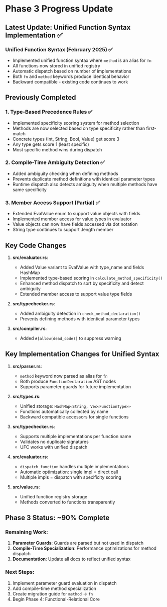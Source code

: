 # Phase 3 Progress Update

## Latest Update: Unified Function Syntax Implementation ✅

### Unified Function Syntax (February 2025) ✅
- Implemented unified function syntax where `method` is an alias for `fn`
- All functions now stored in unified registry
- Automatic dispatch based on number of implementations
- Both `fn` and `method` keywords produce identical behavior
- Backward compatible - existing code continues to work

## Previously Completed

### 1. Type-Based Precedence Rules ✅
- Implemented specificity scoring system for method selection
- Methods are now selected based on type specificity rather than first-match
- Concrete types (Int, String, Bool, Value) get score 3
- Any type gets score 1 (least specific)
- Most specific method wins during dispatch

### 2. Compile-Time Ambiguity Detection ✅
- Added ambiguity checking when defining methods
- Prevents duplicate method definitions with identical parameter types
- Runtime dispatch also detects ambiguity when multiple methods have same specificity

### 3. Member Access Support (Partial) ✅
- Extended EvalValue enum to support value objects with fields
- Implemented member access for value types in evaluator
- Value objects can now have fields accessed via dot notation
- String type continues to support .length member

## Key Code Changes

1. **src/evaluator.rs**:
   - Added Value variant to EvalValue with type_name and fields HashMap
   - Implemented type-based scoring in `calculate_method_specificity()`
   - Enhanced method dispatch to sort by specificity and detect ambiguity
   - Extended member access to support value type fields

2. **src/typechecker.rs**:
   - Added ambiguity detection in `check_method_declaration()`
   - Prevents defining methods with identical parameter types

3. **src/compiler.rs**:
   - Added `#[allow(dead_code)]` to suppress warning

## Key Implementation Changes for Unified Syntax

1. **src/parser.rs**:
   - `method` keyword now parsed as alias for `fn`
   - Both produce `FunctionDeclaration` AST nodes
   - Supports parameter guards for future implementation

2. **src/types.rs**:
   - Unified storage: `HashMap<String, Vec<FunctionType>>`
   - Functions automatically collected by name
   - Backward compatible accessors for single functions

3. **src/typechecker.rs**:
   - Supports multiple implementations per function name
   - Validates no duplicate signatures
   - UFC works with unified dispatch

4. **src/evaluator.rs**:
   - `dispatch_function` handles multiple implementations
   - Automatic optimization: single impl = direct call
   - Multiple impls = dispatch with specificity scoring

5. **src/value.rs**:
   - Unified function registry storage
   - Methods converted to functions transparently

## Phase 3 Status: ~90% Complete

### Remaining Work:
1. **Parameter Guards**: Guards are parsed but not used in dispatch
2. **Compile-Time Specialization**: Performance optimizations for method dispatch
3. **Documentation**: Update all docs to reflect unified syntax

### Next Steps:
1. Implement parameter guard evaluation in dispatch
2. Add compile-time method specialization
3. Create migration guide for `method` → `fn`
4. Begin Phase 4: Functional-Relational Core